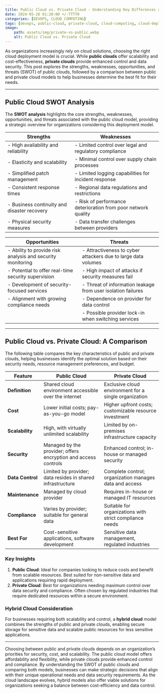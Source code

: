 ```yaml
--- 
title: Public Cloud vs. Private Cloud - Understanding Key Differences and Strategic Value 
date: 2024-05-26 01:20:00 +/-TTTT0
categories: [DEVOPS, CLOUD_COMPUTING]
tags: [devops, public-cloud, private-cloud, cloud-computing, cloud-deployment-models, SWOT-analysis, cloud-security, data-control, scalability, compliance, hybrid-cloud, cost-savings, business-continuity, it-infrastructure, cloud-comparison, cyber-security]
image:
    path: assets/img/private-vs-public.webp
    alt: Public Cloud vs. Private Cloud 
---
```


As organizations increasingly rely on cloud solutions, choosing the right cloud deployment model is crucial. While **public clouds** offer scalability and cost-effectiveness, **private clouds** provide enhanced control and data security. This post explores the strengths, weaknesses, opportunities, and threats (SWOT) of public clouds, followed by a comparison between public and private cloud models to help businesses determine the best fit for their needs.

---

## Public Cloud SWOT Analysis

The **SWOT analysis** highlights the core strengths, weaknesses, opportunities, and threats associated with the public cloud model, providing a strategic overview for organizations considering this deployment model.

| **Strengths**                                  | **Weaknesses**                                  |
|------------------------------------------------|-------------------------------------------------|
| - High availability and reliability            | - Limited control over legal and regulatory compliance |
| - Elasticity and scalability                   | - Minimal control over supply chain processes   |
| - Simplified patch management                  | - Limited logging capabilities for incident response |
| - Consistent response times                    | - Regional data regulations and restrictions    |
| - Business continuity and disaster recovery    | - Risk of performance deterioration from poor network quality |
| - Physical security measures                   | - Data transfer challenges between providers    |

| **Opportunities**                                | **Threats**                                      |
|--------------------------------------------------|--------------------------------------------------|
| - Ability to provide risk analysis and security monitoring | - Attractiveness to cyber attackers due to large data volumes |
| - Potential to offer real-time security supervision | - High impact of attacks if security measures fail |
| - Development of security-focused services       | - Threat of information leakage from user isolation failures |
| - Alignment with growing compliance needs        | - Dependence on provider for data control        |
|                                                  | - Possible provider lock-in when switching services |

---

## Public Cloud vs. Private Cloud: A Comparison

The following table compares the key characteristics of public and private clouds, helping businesses identify the optimal solution based on their security needs, resource management preferences, and budget.

| Feature                  | Public Cloud                                                      | Private Cloud                                                |
|--------------------------|-------------------------------------------------------------------|--------------------------------------------------------------|
| **Definition**           | Shared cloud environment accessible over the internet             | Exclusive cloud environment for a single organization         |
| **Cost**                 | Lower initial costs; pay-as-you-go model                          | Higher upfront costs; customizable resource investment       |
| **Scalability**          | High, with virtually unlimited scalability                        | Limited by on-premises infrastructure capacity               |
| **Security**             | Managed by the provider; offers encryption and access controls    | Enhanced control; in-house or managed security               |
| **Data Control**         | Limited by provider; data resides in shared infrastructure        | Complete control; organization manages data and access       |
| **Maintenance**          | Managed by cloud provider                                        | Requires in-house or managed IT resources                    |
| **Compliance**           | Varies by provider; suitable for general data                    | Suitable for organizations with strict compliance needs      |
| **Best For**             | Cost-sensitive applications, software development                | Sensitive data management, regulated industries              |

### Key Insights

1. **Public Cloud**: Ideal for companies looking to reduce costs and benefit from scalable resources. Best suited for non-sensitive data and applications requiring rapid deployment.
2. **Private Cloud**: Best for organizations needing maximum control over data security and compliance. Often chosen by regulated industries that require dedicated resources within a secure environment.

### Hybrid Cloud Consideration

For businesses requiring both scalability and control, a **hybrid cloud** model combines the strengths of public and private clouds, enabling secure storage for sensitive data and scalable public resources for less sensitive applications.

---
Choosing between public and private clouds depends on an organization’s priorities for security, cost, and scalability. The public cloud model offers affordability and flexibility, while private clouds provide enhanced control and compliance. By understanding the SWOT of public clouds and comparing both models, businesses can make strategic decisions that align with their unique operational needs and data security requirements. As the cloud landscape evolves, hybrid models also offer viable solutions for organizations seeking a balance between cost-efficiency and data control.
